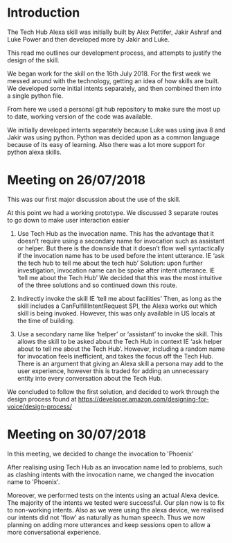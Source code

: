 # Introduction

The Tech Hub Alexa skill was initially built by Alex Pettifer, Jakir Ashraf and Luke Power 
and then developed more by Jakir and Luke. 

This read me outlines our development process, and attempts to justify the design of the skill. 

We began work for the skill on the 16th July 2018. 
For the first week we messed around with the technology, getting an idea of how skills are built.
We developed some initial intents separately, and then combined them into a single python file. 

From here we used a personal git hub repository to make sure the most up to date, working version of the code was available.

We initially developed intents separately because Luke was using java 8 and Jakir was using python. 
Python was decided upon as a common language because of its easy of learning. Also there was a lot more support for python alexa skills.


# Meeting on 26/07/2018

This was our first major discussion about the use of the skill.

At this point we had  a working prototype. We discussed 3 separate routes to go down to make user interaction easier


1)	Use Tech Hub as the invocation name. This has the advantage that it doesn’t require using a secondary name for invocation such as assistant or helper. But there is the downside that it doesn’t flow well syntactically if the invocation name has to be used before the intent utterance. IE ‘ask the tech hub to tell me about the tech hub’
Solution: upon further investigation, invocation name can be spoke after intent utterance. IE ‘tell me about the Tech Hub’
We decided that this was the most intuitive of the three solutions and so continued down this route.


2)	Indirectly invoke the skill IE ‘tell me about facilities’ Then, as long as the skill includes a CanFulfillIntentRequest SPI, the Alexa works out which skill is being invoked. However, this was only available in US locals at the time of building.  


3)	Use a secondary name like ‘helper’ or ‘assistant’ to invoke the skill. This allows the skill to be asked about the Tech Hub in context IE ‘ask helper about to tell me about the Tech Hub’. However, including a random name for invocation feels inefficient, and takes the focus off the Tech Hub. There is an argument that giving an Alexa skill a persona may add to the user experience, however this is traded for adding an unnecessary entity into every conversation about the Tech Hub.

We concluded to follow the first solution, and decided to work through the design process found at https://developer.amazon.com/designing-for-voice/design-process/


# Meeting on 30/07/2018

In this meeting, we decided to change the invocation to 'Phoenix'

After realising using Tech Hub as an invocation name led to problems, such as clashing intents with the invocation name, we changed the invocation name to 'Phoenix'.

Moreover, we performed tests on the intents using an actual Alexa device. The majority of the intents we tested were successful.
Our plan now is to fix to non-working intents. Also as we were using the alexa device, we realised our intents did not 'flow' as naturally as human speech. Thus we now planning on adding more utterances and keep sessions open to allow a more conversational experience.


